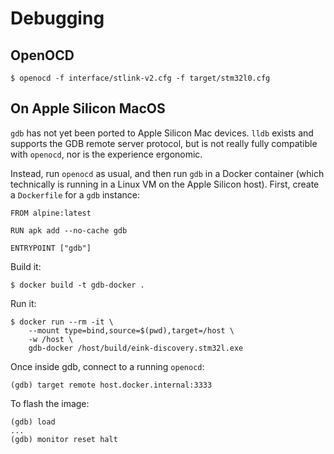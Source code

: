 # Debugging

## OpenOCD

```
$ openocd -f interface/stlink-v2.cfg -f target/stm32l0.cfg
```

## On Apple Silicon MacOS

`gdb` has not yet been ported to Apple Silicon Mac devices. `lldb` exists and supports the GDB remote server protocol, but is not really fully compatible with `openocd`, nor is the experience ergonomic.

Instead, run `openocd` as usual, and then run `gdb` in a Docker container (which technically is running in a Linux VM on the Apple Silicon host). First, create a `Dockerfile` for a `gdb` instance:

```
FROM alpine:latest

RUN apk add --no-cache gdb

ENTRYPOINT ["gdb"]
```

Build it:

```
$ docker build -t gdb-docker .
```

Run it:

```
$ docker run --rm -it \
    --mount type=bind,source=$(pwd),target=/host \
    -w /host \
    gdb-docker /host/build/eink-discovery.stm32l.exe
```

Once inside gdb, connect to a running `openocd`:

```
(gdb) target remote host.docker.internal:3333
```

To flash the image:

```
(gdb) load
...
(gdb) monitor reset halt
```
